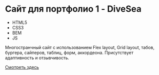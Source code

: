 # Сайт для портфолио 1 - DiveSea 
- HTML5
- CSS3
- BEM
- JS

Многостранчный сайт с использованием Flex layout, Grid layout, табов, бургера, сайперов, таблиц, форм, аккордеона. Присутствует адаптивность и отзывчивость.

[Смотреть здесь](https://quverok.github.io/DiveSea/)
